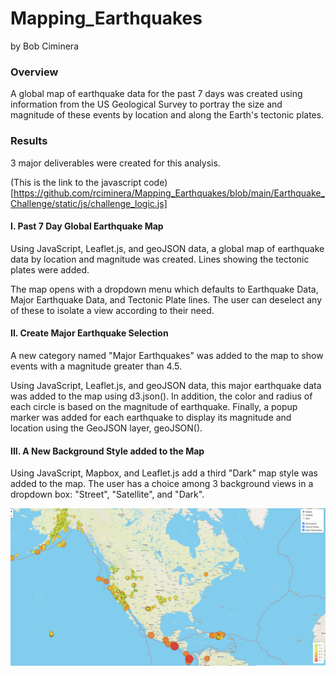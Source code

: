 # Mapping_Earthquakes
by Bob Ciminera

### Overview

A global map of earthquake data for the past 7 days was created using information from the US Geological Survey to portray the size and magnitude of these events by location and along the Earth's tectonic plates.

### Results

3 major deliverables were created for this analysis.  

(This is the link to the javascript code)[https://github.com/rciminera/Mapping_Earthquakes/blob/main/Earthquake_Challenge/static/js/challenge_logic.js]

#### I. Past 7 Day Global Earthquake Map

Using JavaScript, Leaflet.js, and geoJSON data, a global map of earthquake data by location and magnitude was created.  Lines showing the tectonic plates were added.

The map opens with a dropdown menu which defaults to Earthquake Data, Major Earthquake Data, and Tectonic Plate lines.  The user can deselect any of these to isolate a view according to their need.

#### II. Create Major Earthquake Selection

A new category named "Major Earthquakes" was added to the map to show events with a magnitude greater than 4.5. 

Using JavaScript, Leaflet.js, and geoJSON data, this major earthquake data was added to the map using d3.json(). In addition, the color and radius of each circle is based on the magnitude of earthquake. Finally, a popup marker was added for each earthquake to display its magnitude and location using the GeoJSON layer, geoJSON().


#### III.  A New Background Style added to the Map

Using JavaScript, Mapbox, and Leaflet.js add a third "Dark" map style was added to the map.  The user has a choice among 3 background views in a dropdown box:  "Street", "Satellite", and "Dark".

<img src="https://github.com/rciminera/Mapping_Earthquakes/blob/main/Earthquake_Map.png" width = "800" >
